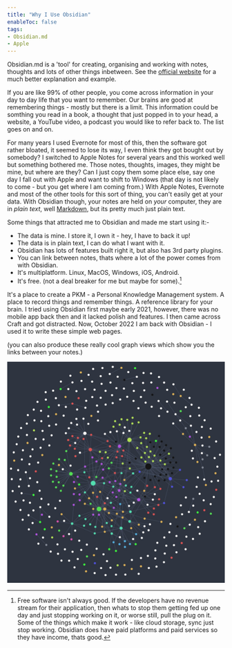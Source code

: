 ```yaml
---
title: "Why I Use Obsidian"
enableToc: false
tags:
- Obsidian.md
- Apple
---
```

Obsidian.md is a 'tool' for creating, organising and working with notes, thoughts and lots of other things inbetween. See the [official website](https://obsidian.md) for a much better explanation and example.

If you are like 99% of other people, you come across information in your day to day life that you want to remember. Our brains are good at remembering things - mostly but there is a limit. This information could be somthing you read in a book, a thought that just popped in to your head, a website, a YouTube video, a podcast you would like to refer back to. The list goes on and on.

For many years I used Evernote for most of this, then the software got rather bloated, it seemed to lose its way, I even think they got bought out by somebody? I switched to Apple Notes for several years and this worked well but something bothered me. Those notes, thoughts, images, they might be mine, but where are they? Can I just copy them some place else, say one day I fall out with Apple and want to shift to Windows (that day is not likely to come - but you get where I am coming from.)
With Apple Notes, Evernote and most of the other tools for this sort of thing, you can't easily get at your data. With Obsidian though, your notes are held on *your* computer, they are in *plain text*, well [Markdown](https://en.wikipedia.org/wiki/Markdown), but its pretty much just plain text.

Some things that attracted me to Obsidian and made me start using it:-

- The data is mine. I store it, I own it - hey, I have to back it up!
- The data is in plain text, I can do what I want with it.
- Obsidian has lots of features built right it, but also has 3rd party plugins.
- You can link between notes, thats where a lot of the power comes from with Obsidian.
- It's multiplatform. Linux, MacOS, Windows, iOS, Android.
- It's free. (not a deal breaker for me but maybe for some).[^1]

It's a place to create a PKM - a Personal Knowledge Management system. A place to record things and remember things. A reference library for your brain.
I tried using Obsidian first maybe early 2021, however, there was no mobile app back then and it lacked polish and features. I then came across Craft and got distracted. Now, October 2022 I am back with Obsidian - I used it to write these simple web pages.

(you can also produce these really cool graph views which show you the links between your notes.)

![](Attachments/Screenshot%202022-12-24%20at%2015.50.14%202.jpg)



[^1]: Free software isn't always good. If the developers have no revenue stream for their application, then whats to stop them getting fed up one day and just stopping working on it, or worse still, pull the plug on it. Some of the things which make it work - like cloud storage, sync just stop working. Obsidian does have paid platforms and paid services so they have income, thats good.